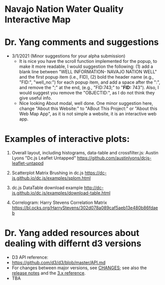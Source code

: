# Navajo Nation Water Quality Interactive Map

# Dr. Yang comments and suggestions

* 3/1/2021 (Minor suggestions for your alpha submission)
  * It is nice you have the scroll function implemented for the popup, to make it more readable, I would suggestion the following: (1) add a blank line between "WELL INFORMATION- NAVAJO NATION WELL" and the first popup item (i.e., FID), (2) bold the header name (e.g., "FID:", "well_no:") for each popup item, and add a space after the ":", and remove the ";" at the end, (e.g., "FID:743;" to  "**FID:** 743"). Also, I would suggest you  remove the "OBJECTID:", as I do not think they give useful info.
  * Nice looking About modal, well done. One minor suggestion here, change "About this Website:" to "ABout This Project:" or "About this Web Map App", as it is not simple a website, it is an interactive web app.


# Examples of interactive plots:
1. Overall layout, including histograms, data-table and crossfilter.js:
Austin Lyons "Dc.js Leaflet Untapped"
https://github.com/austinlyons/dcjs-leaflet-untappd

2. Scatterplot Matrix Brushing in dc.js
https://dc-js.github.io/dc.js/examples/splom.html



3. dc.js DataTable download example
http://dc-js.github.io/dc.js/examples/download-table.html


4. Correlogram:
Harry Stevens Correlation Matrix
https://bl.ocks.org/HarryStevens/302d078a089caf5aeb13e480b86fdaeb


# Dr. Yang added resources about dealing with differnt d3 versions
* D3 API reference:
 *  https://github.com/d3/d3/blob/master/API.md
   * For changes between major versions, see [CHANGES](https://github.com/d3/d3/blob/master/CHANGES.md); see also the [release notes](https://github.com/d3/d3/releases) and the [3.x reference](https://github.com/d3/d3-3.x-api-reference/blob/master/API-Reference.md).
* TBA



